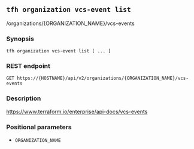 ## `tfh organization vcs-event list`

/organizations/{ORGANIZATION_NAME}/vcs-events

### Synopsis

    tfh organization vcs-event list [ ... ]

### REST endpoint

    GET https://{HOSTNAME}/api/v2/organizations/{ORGANIZATION_NAME}/vcs-events

### Description

https://www.terraform.io/enterprise/api-docs/vcs-events

### Positional parameters

* `ORGANIZATION_NAME`

